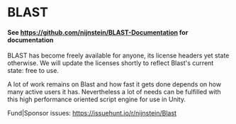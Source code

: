 # BLAST
#### See https://github.com/nijnstein/BLAST-Documentation for documentation


BLAST has become freely available for anyone, its license headers yet state otherwise. We will update the licenses shortly to reflect Blast's current state: free to use. 

A lot of work remains on Blast and how fast it gets done depends on how many active users it has. Nevertheless a lot of needs can be fulfilled with this high performance oriented script engine for use in Unity.


Fund|Sponsor issues: https://issuehunt.io/r/nijnstein/Blast



 
